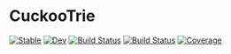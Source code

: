 # CuckooTrie

[![Stable](https://img.shields.io/badge/docs-stable-blue.svg)](https://exAClior.github.io/CuckooTrie.jl/stable/)
[![Dev](https://img.shields.io/badge/docs-dev-blue.svg)](https://exAClior.github.io/CuckooTrie.jl/dev/)
[![Build Status](https://github.com/exAClior/CuckooTrie.jl/actions/workflows/CI.yml/badge.svg?branch=main)](https://github.com/exAClior/CuckooTrie.jl/actions/workflows/CI.yml?query=branch%3Amain)
[![Build Status](https://travis-ci.com/exAClior/CuckooTrie.jl.svg?branch=main)](https://travis-ci.com/exAClior/CuckooTrie.jl)
[![Coverage](https://codecov.io/gh/exAClior/CuckooTrie.jl/branch/main/graph/badge.svg)](https://codecov.io/gh/exAClior/CuckooTrie.jl)
